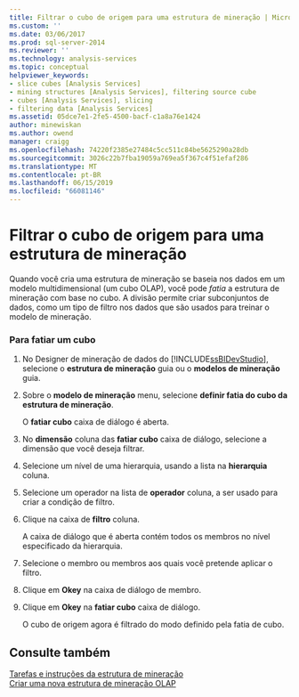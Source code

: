 ```yaml
---
title: Filtrar o cubo de origem para uma estrutura de mineração | Microsoft Docs
ms.custom: ''
ms.date: 03/06/2017
ms.prod: sql-server-2014
ms.reviewer: ''
ms.technology: analysis-services
ms.topic: conceptual
helpviewer_keywords:
- slice cubes [Analysis Services]
- mining structures [Analysis Services], filtering source cube
- cubes [Analysis Services], slicing
- filtering data [Analysis Services]
ms.assetid: 05dce7e1-2fe5-4500-bacf-c1a8a76e1424
author: minewiskan
ms.author: owend
manager: craigg
ms.openlocfilehash: 74220f2385e27484c5cc511c84be5625290a28db
ms.sourcegitcommit: 3026c22b7fba19059a769ea5f367c4f51efaf286
ms.translationtype: MT
ms.contentlocale: pt-BR
ms.lasthandoff: 06/15/2019
ms.locfileid: "66081146"
---
```

# <a name="filter-the-source-cube-for-a-mining-structure"></a>Filtrar o cubo de origem para uma estrutura de mineração
  Quando você cria uma estrutura de mineração se baseia nos dados em um modelo multidimensional (um cubo OLAP), você pode *fatia* a estrutura de mineração com base no cubo. A divisão permite criar subconjuntos de dados, como um tipo de filtro nos dados que são usados para treinar o modelo de mineração.  
  
### <a name="to-slice-a-cube"></a>Para fatiar um cubo  
  
1.  No Designer de mineração de dados do [!INCLUDE[ssBIDevStudio](../includes/ssbidevstudio-md.md)], selecione o **estrutura de mineração** guia ou o **modelos de mineração** guia.  
  
2.  Sobre o **modelo de mineração** menu, selecione **definir fatia do cubo da estrutura de mineração**.  
  
     O **fatiar cubo** caixa de diálogo é aberta.  
  
3.  No **dimensão** coluna das **fatiar cubo** caixa de diálogo, selecione a dimensão que você deseja filtrar.  
  
4.  Selecione um nível de uma hierarquia, usando a lista na **hierarquia** coluna.  
  
5.  Selecione um operador na lista de **operador** coluna, a ser usado para criar a condição de filtro.  
  
6.  Clique na caixa de **filtro** coluna.  
  
     A caixa de diálogo que é aberta contém todos os membros no nível especificado da hierarquia.  
  
7.  Selecione o membro ou membros aos quais você pretende aplicar o filtro.  
  
8.  Clique em **Okey** na caixa de diálogo de membro.  
  
9. Clique em **Okey** na **fatiar cubo** caixa de diálogo.  
  
     O cubo de origem agora é filtrado do modo definido pela fatia de cubo.  
  
## <a name="see-also"></a>Consulte também  
 [Tarefas e instruções da estrutura de mineração](data-mining/mining-structure-tasks-and-how-tos.md)   
 [Criar uma nova estrutura de mineração OLAP](data-mining/create-a-new-olap-mining-structure.md)  
  
  
